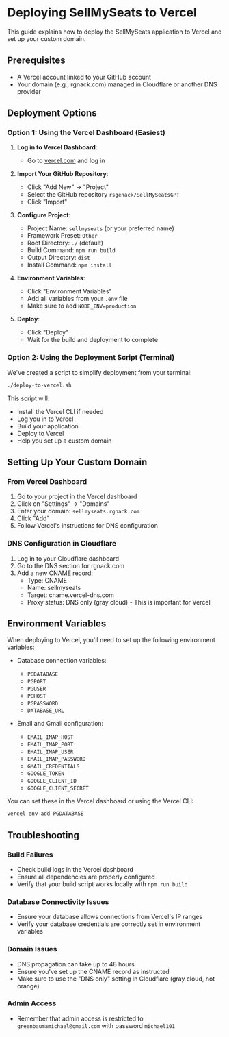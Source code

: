# Deploying SellMySeats to Vercel

This guide explains how to deploy the SellMySeats application to Vercel and set up your custom domain.

## Prerequisites

- A Vercel account linked to your GitHub account
- Your domain (e.g., rgnack.com) managed in Cloudflare or another DNS provider

## Deployment Options

### Option 1: Using the Vercel Dashboard (Easiest)

1. **Log in to Vercel Dashboard**:
   - Go to [vercel.com](https://vercel.com) and log in

2. **Import Your GitHub Repository**:
   - Click "Add New" → "Project"
   - Select the GitHub repository `rsgenack/SellMySeatsGPT`
   - Click "Import"

3. **Configure Project**:
   - Project Name: `sellmyseats` (or your preferred name)
   - Framework Preset: `Other`
   - Root Directory: `./` (default)
   - Build Command: `npm run build`
   - Output Directory: `dist`
   - Install Command: `npm install`

4. **Environment Variables**:
   - Click "Environment Variables"
   - Add all variables from your `.env` file
   - Make sure to add `NODE_ENV=production`

5. **Deploy**:
   - Click "Deploy"
   - Wait for the build and deployment to complete

### Option 2: Using the Deployment Script (Terminal)

We've created a script to simplify deployment from your terminal:

```bash
./deploy-to-vercel.sh
```

This script will:
- Install the Vercel CLI if needed
- Log you in to Vercel
- Build your application
- Deploy to Vercel
- Help you set up a custom domain

## Setting Up Your Custom Domain

### From Vercel Dashboard

1. Go to your project in the Vercel dashboard
2. Click on "Settings" → "Domains"
3. Enter your domain: `sellmyseats.rgnack.com`
4. Click "Add"
5. Follow Vercel's instructions for DNS configuration

### DNS Configuration in Cloudflare

1. Log in to your Cloudflare dashboard
2. Go to the DNS section for rgnack.com
3. Add a new CNAME record:
   - Type: CNAME
   - Name: sellmyseats
   - Target: cname.vercel-dns.com
   - Proxy status: DNS only (gray cloud) - This is important for Vercel

## Environment Variables

When deploying to Vercel, you'll need to set up the following environment variables:

- Database connection variables:
  - `PGDATABASE`
  - `PGPORT`
  - `PGUSER`
  - `PGHOST`
  - `PGPASSWORD`
  - `DATABASE_URL`

- Email and Gmail configuration:
  - `EMAIL_IMAP_HOST`
  - `EMAIL_IMAP_PORT`
  - `EMAIL_IMAP_USER`
  - `EMAIL_IMAP_PASSWORD`
  - `GMAIL_CREDENTIALS`
  - `GOOGLE_TOKEN`
  - `GOOGLE_CLIENT_ID`
  - `GOOGLE_CLIENT_SECRET`

You can set these in the Vercel dashboard or using the Vercel CLI:

```bash
vercel env add PGDATABASE
```

## Troubleshooting

### Build Failures
- Check build logs in the Vercel dashboard
- Ensure all dependencies are properly configured
- Verify that your build script works locally with `npm run build`

### Database Connectivity Issues
- Ensure your database allows connections from Vercel's IP ranges
- Verify your database credentials are correctly set in environment variables

### Domain Issues
- DNS propagation can take up to 48 hours
- Ensure you've set up the CNAME record as instructed
- Make sure to use the "DNS only" setting in Cloudflare (gray cloud, not orange)

### Admin Access
- Remember that admin access is restricted to `greenbaumamichael@gmail.com` with password `michael101` 